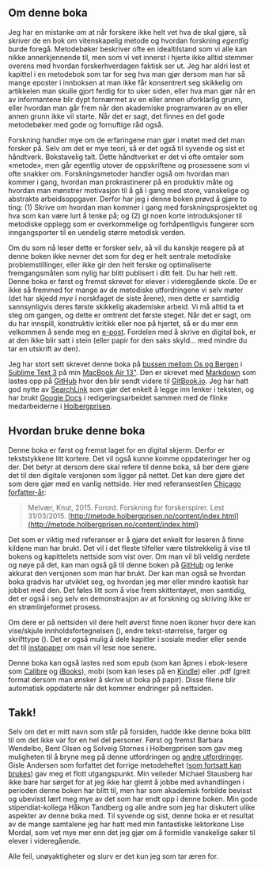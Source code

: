 ## Om denne boka

Jeg har en mistanke om at når forskere ikke helt vet hva de skal gjøre, så skriver de en bok om vitenskapelig metode og hvordan forskning _egentlig_ burde foregå. Metodebøker beskriver ofte en idealtilstand som vi alle kan nikke annerkjennende til, men som vi vet innerst i hjerte ikke alltid stemmer overens med hvordan forskerhverdagen faktisk ser ut. Jeg har aldri lest et kapittel i en metodebok som tar for seg hva man gjør dersom man har så mange eposter i innboksen at man ikke får konsentrert seg skikkelig om artikkelen man skulle gjort ferdig for to uker siden, eller hva man gjør når en av informantene blir dypt fornærmet av en eller annen uforklarlig grunn, eller hvordan man går frem når den akademiske programvaren av en eller annen grunn ikke vil starte. Når det er sagt, det finnes en del gode metodebøker med gode og fornuftige råd også.

Forskning handler mye om de erfaringene man gjør i møtet med det man forsker på. Selv om det er mye teori, så er det også til syvende og sist et håndtverk. Bokstavelig talt. Dette håndtverket er det vi ofte omtaler som «metode», men går egentlig utover de oppskriftene og prosessene som vi ofte snakker om. Forskningsmetoder handler også om hvordan man kommer i gang, hvordan man prokrastinerer på en produktiv måte og hvordan man mønstrer motivasjon til å gå i gang med store, vanskelige og abstrakte arbeidsoppgaver. Derfor har jeg i denne boken prøvd å gjøre to ting: (1) Skrive om hvordan man kommer i gang med forskningsprosjektet og hva som kan være lurt å tenke på; og (2) gi noen korte introduksjoner til metodiske opplegg som er overkommelige og forhåpentligvis fungerer som inngangsporter til en uendelig større metodisk verden.

Om du som nå leser dette er forsker selv, så vil du kanskje reagere på at denne boken ikke nevner det som for deg er helt sentrale metodiske problemstillinger, eller ikke gir den helt ferske og optimaliserte fremgangsmåten som nylig har blitt publisert i ditt felt. Du har helt rett. Denne boka er først og fremst skrevet for elever i videregående skole. De er ikke så fremmed for mange av de metodiske utfordringene vi selv møter (det har skjedd _mye_ i norskfaget de siste årene), men dette er samtidig sannsynligvis deres første skikkelig akademiske arbeid. Vi må alltid ta et steg om gangen, og dette er omtrent det første steget. Når det er sagt, om du har innspill, konstruktiv kritikk eller noe på hjertet, så er du mer enn velkommen å sende meg en [e-post](mailto:knut.melvar@uib.no). Fordelen med å skrive en digital bok, er at den ikke blir satt i stein (eller papir for den saks skyld… med mindre du tar en utskrift av den).

Jeg har stort sett skrevet denne boka på [bussen mellom Os og Bergen][0738-0001] i [Sublime Text 3][0738-0002] på min [MacBook Air 13"][0738-0003]. Den er skrevet med [Markdown][0738-0004] som lastes opp på [GitHub](http://github.com/kmelve/forskning-for-forskerspirer) hvor den blir sendt videre til [GitBook.io](http://gitbook.io). Jeg har hatt god nytte av [SearchLink][0738-0005] som gjør det enkelt å legge inn lenker i teksten, og har brukt [Google Docs][0738-0006] i redigeringsarbeidet sammen med de flinke medarbeiderne i [Holbergprisen](http://holbergprisen.no/kontakt.html).

[0738-0001]: https://www.skyss.no/
[0738-0002]: http://www.sublimetext.com/3
[0738-0003]: http://support.apple.com/kb/SP631
[0738-0004]: http://daringfireball.net/projects/markdown/syntax
[0738-0005]: http://brettterpstra.com/projects/searchlink/
[0738-0006]: http://www.google.com/docs/about/

## Hvordan bruke denne boka

Denne boka er først og fremst laget for en digital skjerm. Derfor er tekststykkene litt kortere. Det vil også kunne komme oppdateringer her og der. Det betyr at dersom dere skal refere til denne boka, så bør dere gjøre det til den digitale versjonen som ligger på nettet. Det kan dere gjøre det som dere gjør med en vanlig nettside. Her med referansestilen [Chicago forfatter-år](http://sokogskriv.no/kildebruk-og-referanser/referansestiler/chicago-forfatter-aar/):

>   Melvær, Knut, 2015. Forord. Forskning for forskerspirer. Lest 31/03/2015. [http://metode.holbergprisen.no/content/index.html](http://metode.holbergprisen.no/content/index.html)

Det som er viktig med referanser er å gjøre det enkelt for leseren å finne kildene man har brukt. Det vil i det fleste tilfeller være tilstrekkelig å vise til bokens og kapittelets nettside som vist over. Om man vil bli veldig nerdete og nøye på det, kan man også gå til denne boken på [GitHub](https://github.com/kmelve/forskning-for-forskerspirer) og lenke akkurat den versjonen som man har brukt. Der kan man også se hvordan boka gradvis har utviklet seg, og hvordan jeg mer eller mindre kaotisk har jobbet med den. Det føles litt som å vise frem skittentøyet, men samtidig, det er også i seg selv en demonstrasjon av at forskning og skriving ikke er en strømlinjeformet prosess.

Om dere er på nettsiden vil dere helt øverst finne noen ikoner hvor dere kan vise/skjule innholdsfortegnelsen (<i class="fa fa-align-justify"></i>), endre tekst-størrelse, farger og skrifttype (<i class="fa fa-font"></i>). Det er også mulig å dele kapitler i sosiale medier eller sende det til [instapaper](http://instapaper.com) om man vil lese noe senere. <!-- Der kan dere også finne indeks/register () med ordforklaringer og søke i boka (<i class="fa fa-search"></i>). -->

Denne boka kan også lastes ned som epub (som kan åpnes i ebok-lesere som [Calibre][8112-0001] og [iBooks][8112-0002]), mobi (som kan leses på en [Kindle](https://kindle.amazon.com/)) eller .pdf (greit format dersom man ønsker å skrive ut boka på papir). Disse filene blir automatisk oppdaterte når det kommer endringer på nettsiden.

[8112-0001]: http://calibre-ebook.com/
[8112-0002]: https://www.apple.com/ibooks/

## Takk!

Selv om det er mitt navn som står på forsiden, hadde ikke denne boka blitt til om det ikke var for en hel del personer. Først og fremst Barbara Wendelbo, Bent Olsen og Solveig Stornes i Holbergprisen som gav meg muligheten til å bryne meg på denne utfordringen og [andre utfordringer](http://u-dan.net/holbergprisen). Gisle Andersen som forfattet det forrige metodeheftet ([som fortsatt kan brukes](http://www.holbergprisen.no/images/materiell/2008_skole_elevkompendium.pdf)) gav meg et flott utgangspunkt. Min veileder Michael Stausberg har ikke bare har sørget for at jeg ikke har glemt å jobbe med avhandlingen i perioden denne boken har blitt til, men har som akademisk forbilde bevisst og ubevisst lært meg mye av det som har endt opp i denne boken. Min gode stipendiat-kollega Håkon Tandberg og alle andre som jeg har diskutert ulike aspekter av denne boka med. Til syvende og sist, denne boka er et resultat av de mange samtalene jeg har hatt med min fantastiske lektorkone Lise Mordal, som vet mye mer enn det jeg gjør om å formidle vanskelige saker til elever i videregående.

Alle feil, unøyaktigheter og slurv er det kun jeg som tar æren for.
